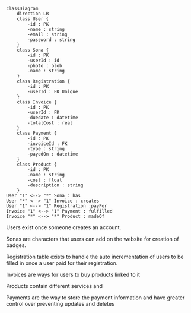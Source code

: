 ```mermaid
classDiagram
    direction LR
    class User {
        -id : PK
        -name : string
        -email : string
        -password : string
    }
    class Sona {
        -id : PK
        -userId : id
        -photo : blob
        -name : string
    }
    class Registration {
        -id : PK
        -userId : FK Unique
    }
    class Invoice {
        -id : PK
        -userId : FK
        -duedate : datetime
        -totalCost : real
    }
    class Payment {
        -id : PK
        -invoiceId : FK
        -type : string
        -payedOn : datetime
    }
    class Product {
        -id : PK
        -name : string
        -cost : float
        -description : string
    }
User "1" <--> "*" Sona : has
User "*" <--> "1" Invoice : creates
User "1" <--> "1" Registration :payFor
Invoice "1" <--> "1" Payment : fulfilled
Invoice "*" <--> "*" Product : madeOf
```

Users exist once someone creates an account.

Sonas are characters that users can add on the website for creation of badges. 

Registration table exists to handle the auto incrementation of users to be filled in once a user paid for their registration.

Invoices are ways for users to buy products linked to it

Products contain different services and 

Payments are the way to store the payment information and have greater control over preventing updates and deletes
